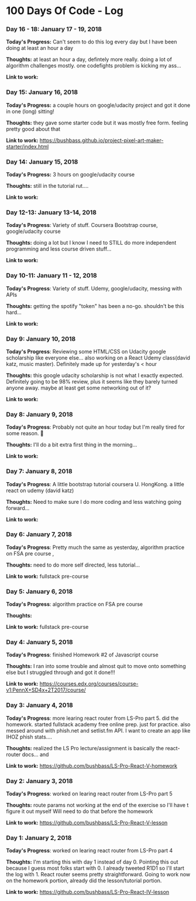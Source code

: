 # 100 Days Of Code - Log

### Day 16 - 18: January 17 - 19, 2018
**Today's Progress:** Can't seem to do this log every day but I have been doing at least an hour a day

**Thoughts:** at least an hour a day, defintely more really.  doing a lot of algorithm challenges mostly.  one codefights problem is kicking my ass...

**Link to work:** 

### Day 15: January 16, 2018
**Today's Progress:** a couple hours on google/udacity project and got it done in one (long) sitting!

**Thoughts:** they gave some starter code but it was mostly free form.  feeling pretty good about that

**Link to work:** https://bushbass.github.io/project-pixel-art-maker-starter/index.html

### Day 14: January 15, 2018
**Today's Progress:** 3 hours on google/udacity course

**Thoughts:** still in the tutorial rut....

**Link to work:**

### Day 12-13: January 13-14, 2018

**Today's Progress**: Variety of stuff.  Coursera Bootstrap course, google/udacity course

**Thoughts:**  doing a lot but I know I need to STILL do more independent programming and less course driven stuff...

**Link to work:**

### Day 10-11: January 11 - 12, 2018

**Today's Progress**: Variety of stuff.  Udemy, google/udacity, messing with APIs

**Thoughts:**  getting the spotify "token" has been a no-go.  shouldn't be this hard...

**Link to work:** 

### Day 9: January 10, 2018

**Today's Progress**: Reviewing some HTML/CSS on Udacity google scholarship like everyone else...  also working on a React Udemy class(david katz, music master).  Definitely made up for yesterday's < hour 

**Thoughts:**  this google udacity scholarship is not what I exactly expected.  Definitely going to be 98% review, plus it seems like they barely turned anyone away.  maybe at least get some networking out of it?

**Link to work:** 

### Day 8: January 9, 2018

**Today's Progress**: Probably not quite an hour today but I'm really tired for some reason. 🙁 

**Thoughts:**  I'll do a bit extra first thing in the morning...  

**Link to work:** 

### Day 7: January 8, 2018

**Today's Progress**: A little bootstrap tutorial coursera U. HongKong.  a little react on udemy (david katz)

**Thoughts:**  Need to make sure I do more coding and less watching going forward...

**Link to work:** 

### Day 6: January 7, 2018

**Today's Progress**: Pretty much the same as yesterday, algorithm practice on FSA pre course ,

**Thoughts:**  need to do more self directed, less tutorial... 

**Link to work:** fullstack pre-course

### Day 5: January 6, 2018

**Today's Progress**: algorithm practice on FSA pre course 

**Thoughts:**

**Link to work:** fullstack pre-course

### Day 4: January 5, 2018

**Today's Progress**: finished Homework #2 of Javascript course  

**Thoughts:** I ran into some trouble and almost quit to move onto something else but I struggled through and got it done!!!

**Link to work:** https://courses.edx.org/courses/course-v1:PennX+SD4x+2T2017/course/

### Day 3: January 4, 2018

**Today's Progress**: more learing react router from LS-Pro part 5. did the homework.  started fullstack academy free online prep.  just for practice.  also messed around with phish.net and setlist.fm API.  I want to create an app like IHOZ phish stats....

**Thoughts:** realized the LS Pro lecture/assignment is basically the react-router docs... and 

**Link to work:** https://github.com/bushbass/LS-Pro-React-V-homework

### Day 2: January 3, 2018

**Today's Progress**: worked on learing react router from LS-Pro part 5

**Thoughts:** route params not working at the end of the exercise so I'll have t figure it out myself  Will need to do that before the homework

**Link to work:** https://github.com/bushbass/LS-Pro-React-V-lesson

### Day 1: January 2, 2018

**Today's Progress**: worked on learing react router from LS-Pro part 4

**Thoughts:** I'm starting this with day 1 instead of day 0.  Pointing this out because I guess most folks start with 0.  I already tweeted R1D1 so I'll start the log with 1.  React router seems pretty straightforward.  Going to work now on the homework portion, already did the lesson/tutorial portion.

**Link to work:** https://github.com/bushbass/LS-Pro-React-IV-lesson


